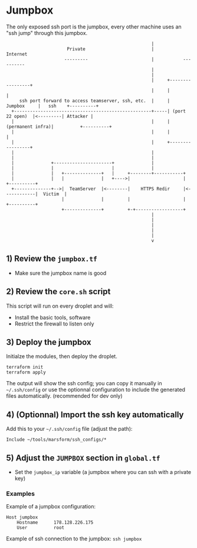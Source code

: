 
# Jumpbox

The only exposed ssh port is the jumpbox, every other machine uses an "ssh jump" through this jumpbox.

```
                                                       |
                       Private                         |            Internet
                      ---------                        |           ----------
                                                       |
                                                       |
                                                       |     +-----------------+
                                                       |     |                 |
     ssh port forward to access teamserver, ssh, etc.  |     |     Jumpbox     |   ssh    +----------+
  +----------------------------------------------------+-----| (port 22 open)  |<---------| Attacker |
  |                                                    |     |(permanent infra)|          +----------+
  |                                                    |     |                 |
  |                                                    |     +-----------------+
  |                                                    |
  |                                                    |
  |              +----------------------+              |
  |              |                      |              |
  |              |   +--------------+   |     +--------+-----------+
  |              |   |              |   +---->|                    |             +----------+
  +--------------+-->|  TeamServer  |<--------|    HTTPS Redir     |<------------|  Victim  |
                     |              |         |                    |             +----------+
                     +--------------+         +-+------------------+
                                                       |
                                                       |
                                                       |
                                                       |
                                                       |
                                                       v
```

## 1) Review the `jumpbox.tf`

- Make sure the jumpbox name is good

## 2) Review the `core.sh` script

This script will run on every droplet and will:

- Install the basic tools, software
- Restrict the firewall to listen only

## 3) Deploy the jumpbox

Initialze the modules, then deploy the droplet.

```
terraform init
terraform apply
```

The output will show the ssh config; you can copy it manually in `~/.ssh/config` or use the optionnal configuration to include the generated files automatically. (recommended for dev only)

## 4) (Optionnal) Import the ssh key automatically

Add this to your `~/.ssh/config` file (adjust the path):

```
Include ~/tools/marsform/ssh_configs/*
```

## 5) Adjust the `JUMPBOX` section in `global.tf`

- Set the `jumpbox_ip` variable (a jumpbox where you can ssh with a private key)

### Examples

Example of a jumpbox configuration:
```
Host jumpbox
    Hostname      178.128.226.175
    User          root
```

Example of ssh connection to the jumpbox: `ssh jumpbox`
